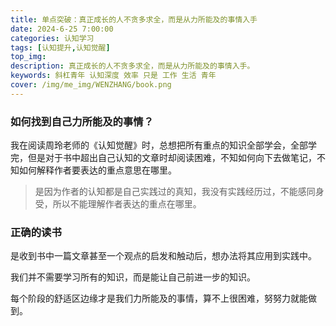 ```yaml
---
title: 单点突破：真正成长的人不贪多求全，而是从力所能及的事情入手
date: 2024-6-25 7:00:00
categories: 认知学习
tags: [认知提升,认知觉醒]
top_img: 
description: 真正成长的人不贪多求全，而是从力所能及的事情入手。
keywords: 斜杠青年 认知深度 效率 只是 工作 生活 青年
cover: /img/me_img/WENZHANG/book.png
---
```

### 如何找到自己力所能及的事情？

我在阅读周玲老师的《认知觉醒》时，总想把所有重点的知识全部学会，全部学完，但是对于书中超出自己认知的文章时却阅读困难，不知如何向下去做笔记，不知如何解释作者要表达的重点意思在哪里。

> 是因为作者的认知都是自己实践过的真知，我没有实践经历过，不能感同身受，所以不能理解作者表达的重点在哪里。

### 正确的读书

是收到书中一篇文章甚至一个观点的启发和触动后，想办法将其应用到实践中。

我们并不需要学习所有的知识，而是能让自己前进一步的知识。

每个阶段的舒适区边缘才是我们力所能及的事情，算不上很困难，努努力就能做到。
